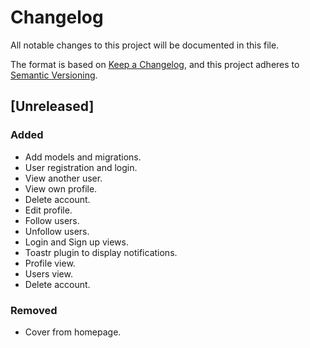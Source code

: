 # Changelog

All notable changes to this project will be documented in this file.

The format is based on [Keep a Changelog](https://keepachangelog.com/en/1.0.0/),
and this project adheres to [Semantic Versioning](https://semver.org/spec/v2.0.0.html).

## [Unreleased]

### Added

- Add models and migrations.
- User registration and login.
- View another user.
- View own profile.
- Delete account.
- Edit profile.
- Follow users.
- Unfollow users.
- Login and Sign up views.
- Toastr plugin to display notifications.
- Profile view.
- Users view.
- Delete account.

### Removed

- Cover from homepage.
